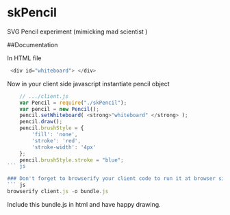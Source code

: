 skPencil
========

SVG Pencil experiment (mimicking mad scientist )


##Documentation

In HTML file
``` js
 <div id="whiteboard"> </div>
```

Now in your client side javascript instantiate pencil object

``` js
	// .../client.js
	var Pencil = require("./skPencil");
	var pencil = new Pencil();
	pencil.setWhiteboard( <strong>"whiteboard" </strong> );
	pencil.draw();
	pencil.brushStyle = {
        'fill': 'none',
        'stroke': 'red',
        'stroke-width': '4px'
    };
	pencil.brushStyle.stroke = "blue";	
``` js

### Don't forget to browserify your client code to run it at browser side.
``` js
browserify client.js -o bundle.js
```

Include this bundle.js in html and have happy drawing.